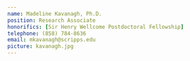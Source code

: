 ```yaml
---
name: Madeline Kavanagh, Ph.D.
position: Research Associate
honorifics: [Sir Henry Wellcome Postdoctoral Fellowship]
telephone: (858) 784-8636
email: mkavanagh@scripps.edu
picture: kavanagh.jpg
---
```

